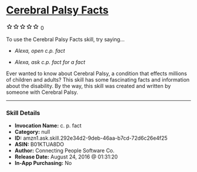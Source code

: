 # [Cerebral Palsy Facts](http://alexa.amazon.com/#skills/amzn1.ask.skill.292e34d2-9deb-46aa-b7cd-72d6c26e4f25)
![0 stars](../../images/ic_star_border_black_18dp_1x.png)![0 stars](../../images/ic_star_border_black_18dp_1x.png)![0 stars](../../images/ic_star_border_black_18dp_1x.png)![0 stars](../../images/ic_star_border_black_18dp_1x.png)![0 stars](../../images/ic_star_border_black_18dp_1x.png) 0

To use the Cerebral Palsy Facts skill, try saying...

* *Alexa, open c.p. fact*

* *Alexa, ask c.p. fact for a fact*

Ever wanted to know about Cerebral Palsy, a condition that effects millions of children and adults?  This skill has some fascinating facts and information about the disability.  By the way, this skill was created and written by someone with Cerebral Palsy.

***

### Skill Details

* **Invocation Name:** c. p. fact
* **Category:** null
* **ID:** amzn1.ask.skill.292e34d2-9deb-46aa-b7cd-72d6c26e4f25
* **ASIN:** B01KTUA8DO
* **Author:** Connecting People Software Co.
* **Release Date:** August 24, 2016 @ 01:31:20
* **In-App Purchasing:** No
